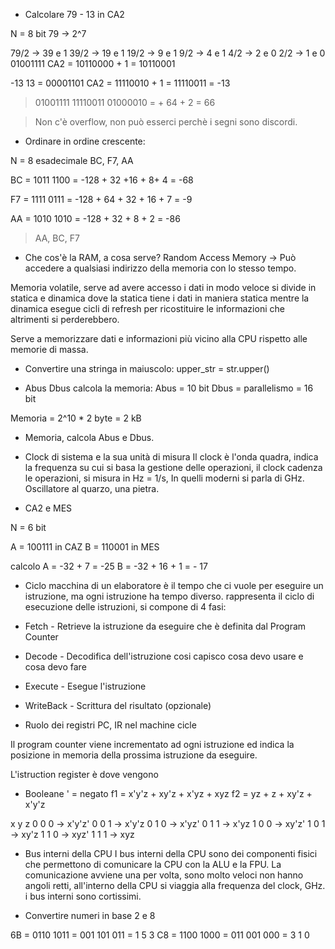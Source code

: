 
- Calcolare 79 - 13 in CA2

N = 8 bit
79 -> 2^7

79/2 -> 39 e 1
	39/2 -> 19 e 1
		19/2 -> 9 e 1
			9/2 -> 4 e 1
				4/2 -> 2 e 0
					2/2 -> 1 e 0
01001111
CA2 = 10110000 + 1 = 10110001

-13
13 = 00001101
CA2 = 11110010 + 1 = 11110011 = -13

 >01001111
 11110011
 01000010 = + 64 + 2 = 66
 
>Non c'è overflow, non può esserci perchè i segni sono discordi.

- Ordinare in ordine crescente:

N = 8
esadecimale BC, F7, AA

BC = 1011 1100 = -128 + 32 +16 + 8+ 4 = -68

F7  = 1111 0111 = -128 + 64 + 32 + 16 + 7 = -9

AA =  1010 1010 = -128 + 32 + 8 + 2 = -86

>AA, BC, F7

- Che cos'è la RAM, a cosa serve?
Random Access Memory -> Può accedere a qualsiasi indirizzo della memoria con lo stesso tempo.

Memoria volatile, serve ad avere accesso i dati in modo veloce si divide in statica e dinamica dove la statica tiene i dati in maniera statica mentre la dinamica esegue cicli di refresh per ricostituire le informazioni che altrimenti si perderebbero.

Serve a memorizzare dati e informazioni  più vicino alla CPU rispetto alle memorie di massa.

- Convertire una stringa in maiuscolo:
upper_str = str.upper()

- Abus Dbus calcola la memoria:
Abus = 10 bit
Dbus = parallelismo = 16 bit

Memoria = 2^10 * 2 byte = 2 kB

- Memoria, calcola Abus e Dbus.

- Clock di sistema e la sua unità di misura
Il clock è l'onda quadra, indica la frequenza su cui si basa la gestione delle operazioni, il clock cadenza le operazioni, si misura in Hz = 1/s, 
In quelli moderni si parla di GHz.
Oscillatore al quarzo, una pietra.

- CA2 e MES

N = 6 bit

A = 100111 in CAZ
B = 110001 in MES

calcolo
A = -32 + 7 = -25
B = -32 + 16 + 1 = - 17

- Ciclo macchina di un elaboratore
è il tempo che ci vuole per eseguire un istruzione, ma ogni istruzione ha tempo diverso.
rappresenta il ciclo di esecuzione delle istruzioni, si compone di 4 fasi:

- Fetch - Retrieve la istruzione da eseguire che è definita dal Program Counter
- Decode - Decodifica dell'istruzione cosi capisco cosa devo usare e cosa devo fare
- Execute  - Esegue l'istruzione
- WriteBack - Scrittura del risultato (opzionale)

- Ruolo dei registri PC, IR nel machine cicle

Il program counter viene incrementato ad ogni istruzione ed indica la posizione in memoria della prossima istruzione da eseguire.

L'istruction register è dove vengono

- Booleane
' = negato
f1 = x'y'z + xy'z + x'yz + xyz
f2 = yz + z + xy'z + x'y'z

x y z 
0 0 0 -> x'y'z'
0 0 1 -> x'y'z
0 1 0 -> x'yz'
0 1 1 -> x'yz
1 0 0 -> xy'z'
1 0 1 -> xy'z
1 1 0 -> xyz'
1 1 1 -> xyz

- Bus interni della CPU
I bus interni della CPU sono dei componenti fisici che permettono di comunicare la CPU con la ALU e la FPU.
La comunicazione avviene una per volta, sono molto veloci non hanno angoli retti, 
all'interno della CPU si viaggia alla frequenza del clock, GHz.
i bus interni sono cortissimi.

- Convertire numeri in base 2 e 8

6B = 0110 1011 = 001 101 011 = 1 5 3 
C8 = 1100 1000 = 011 001 000 = 3 1 0 
